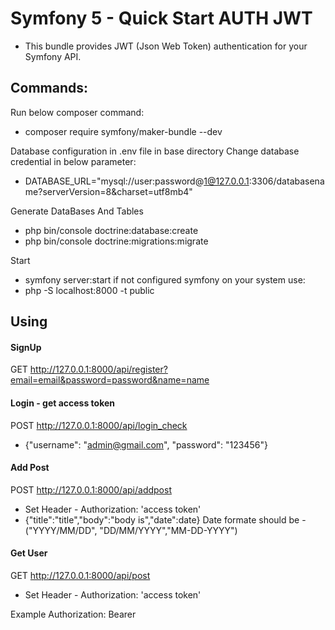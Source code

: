 # Symfony 5 - Quick Start AUTH JWT

- This bundle provides JWT (Json Web Token) authentication for your Symfony API.


## Commands:
Run below composer command:
- composer require symfony/maker-bundle --dev

Database configuration in .env file in base directory
Change database credential in below parameter:
- DATABASE_URL="mysql://user:password@1@127.0.0.1:3306/databasename?serverVersion=8&charset=utf8mb4"

Generate DataBases And Tables
- php bin/console doctrine:database:create
- php bin/console doctrine:migrations:migrate

Start 
- symfony server:start
if not configured symfony on your system use:
- php -S localhost:8000 -t public


## Using

#### SignUp
GET http://127.0.0.1:8000/api/register?email=email&password=password&name=name

#### Login - get access token
POST http://127.0.0.1:8000/api/login_check
- {"username": "admin@gmail.com", "password": "123456"}

#### Add Post
POST http://127.0.0.1:8000/api/addpost
- Set Header - Authorization: 'access token'
- {"title":"title","body":"body is","date":date}
Date formate should be - ("YYYY/MM/DD", "DD/MM/YYYY","MM-DD-YYYY")

#### Get User
GET http://127.0.0.1:8000/api/post
- Set Header - Authorization: 'access token'

Example
Authorization: Bearer <access-token>

